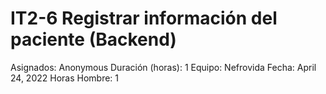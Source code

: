 # IT2-6 Registrar información del paciente (Backend)

Asignados: Anonymous
Duración (horas): 1
Equipo: Nefrovida
Fecha: April 24, 2022
Horas Hombre: 1